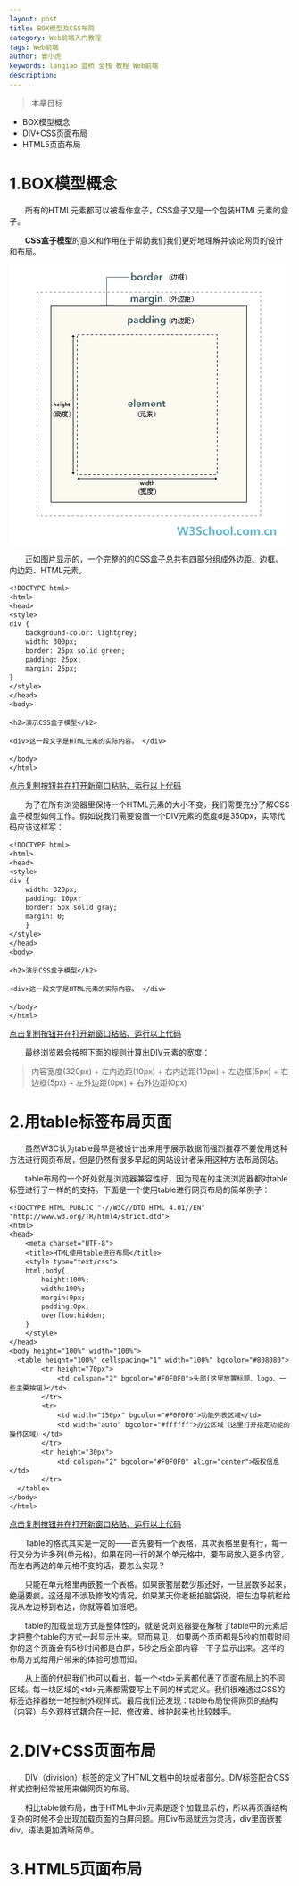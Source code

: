 ```yaml
---
layout: post
title: BOX模型及CSS布局
category: Web前端入门教程
tags: Web前端
author: 曹小虎
keywords: lanqiao 蓝桥 全栈 教程 Web前端
description: 
---
```


> 本章目标

- BOX模型概念
- DIV+CSS页面布局
- HTML5页面布局

# 1.BOX模型概念

&emsp;&emsp;所有的HTML元素都可以被看作盒子，CSS盒子又是一个包装HTML元素的盒子。

&emsp;&emsp;**CSS盒子模型**的意义和作用在于帮助我们我们更好地理解并谈论网页的设计和布局。

 ![html-xhtml-relation](/public/img/html/w3c_css_box_model.gif)

&emsp;&emsp;正如图片显示的，一个完整的的CSS盒子总共有四部分组成外边距、边框、内边距、HTML元素。

    <!DOCTYPE html>
    <html>
    <head>
    <style>
    div {
        background-color: lightgrey;
        width: 300px;
        border: 25px solid green;
        padding: 25px;
        margin: 25px;
    }
    </style>
    </head>
    <body>
    
    <h2>演示CSS盒子模型</h2>

    <div>这一段文字是HTML元素的实际内容。 </div>
    
    </body>
    </html>

  [点击复制按钮并在打开新窗口粘贴、运行以上代码](/public/tiyEditor.html)  


&emsp;&emsp;为了在所有浏览器里保持一个HTML元素的大小不变，我们需要充分了解CSS盒子模型如何工作。假如说我们需要设置一个DIV元素的宽度d是350px，实际代码应该这样写：

    <!DOCTYPE html>
    <html>
    <head>
    <style>
    div {
        width: 320px;
        padding: 10px;
        border: 5px solid gray;
        margin: 0; 
        }
    </style>
    </head>
    <body>
    
    <h2>演示CSS盒子模型</h2>

    <div>这一段文字是HTML元素的实际内容。 </div>
    
    </body>
    </html>

  [点击复制按钮并在打开新窗口粘贴、运行以上代码](/public/tiyEditor.html)  

&emsp;&emsp;最终浏览器会按照下面的规则计算出DIV元素的宽度：

> 内容宽度(320px) + 左内边距(10px) + 右内边距(10px) + 左边框(5px) + 右边框(5px) + 左外边距(0px) + 右外边距(0px)

# 2.用table标签布局页面

&emsp;&emsp;虽然W3C认为table最早是被设计出来用于展示数据而强烈推荐不要使用这种方法进行网页布局，但是仍然有很多早起的网站设计者采用这种方法布局网站。

&emsp;&emsp;table布局的一个好处就是浏览器兼容性好，因为现在的主流浏览器都对table标签进行了一样的的支持。下面是一个使用table进行网页布局的简单例子：

    <!DOCTYPE HTML PUBLIC "-//W3C//DTD HTML 4.01//EN" "http://www.w3.org/TR/html4/strict.dtd">
    <html>
    <head>
        <meta charset="UTF-8">
        <title>HTML使用table进行布局</title>
        <style type="text/css">
        html,body{
            height:100%;
            width:100%;
            margin:0px;
            padding:0px;
            overflow:hidden;
        }
        </style>
    </head>
    <body height="100%" width="100%">
      <table height="100%" cellspacing="1" width="100%" bgcolor="#808080">
            <tr height="70px">
                <td colspan="2" bgcolor="#F0F0F0">头部(这里放置标题、logo、一些主要按钮)</td>
            </tr>
            <tr>
                <td width="150px" bgcolor="#F0F0F0">功能列表区域</td>
                <td width="auto" bgcolor="#ffffff">办公区域（这里打开指定功能的操作区域）</td>
            </tr>
            <tr height="30px">
                <td colspan="2" bgcolor="#F0F0F0" align="center">版权信息</td>
            </tr>
      </table>
    </body>
    </html>

  [点击复制按钮并在打开新窗口粘贴、运行以上代码](/public/tiyEditor.html)  

&emsp;&emsp;Table的格式其实是一定的——首先要有一个表格，其次表格里要有行，每一行又分为许多列(单元格)。如果在同一行的某个单元格中，要布局放入更多内容，而左右两边的单元格不变的话，要怎么实现？

&emsp;&emsp;只能在单元格里再嵌套一个表格。如果嵌套层数少那还好，一旦层数多起来，绝逼要疯。这还是不涉及修改的情况。如果某天你老板拍脑袋说，把左边导航栏给我从左边移到右边，你就等着加班吧。

&emsp;&emsp;table的加载呈现方式是整体性的，就是说浏览器要在解析了table中的元素后才把整个table的方式一起显示出来。显而易见，如果两个页面都是5秒的加载时间你的这个页面会有5秒时间都是白屏，5秒之后全部内容一下子显示出来。这样的布局方式给用户带来的体验可想而知。

&emsp;&emsp;从上面的代码我们也可以看出，每一个\<td\>元素都代表了页面布局上的不同区域。每一块区域的\<td\>元素都需要写上不同的样式定义。我们很难通过CSS的标签选择器统一地控制外观样式。最后我们还发现：table布局使得网页的结构（内容）与外观样式耦合在一起，修改难、维护起来也比较棘手。


# 2.DIV+CSS页面布局

&emsp;&emsp;DIV（division）标签的定义了HTML文档中的块或者部分。DIV标签配合CSS样式控制经常被用来做网页的布局。

&emsp;&emsp;相比table做布局，由于HTML中div元素是逐个加载显示的，所以再页面结构复杂的时候不会出现加载页面的白屏问题。用Div布局就远为灵活，div里面嵌套div，语法更加清晰简单。


# 3.HTML5页面布局
